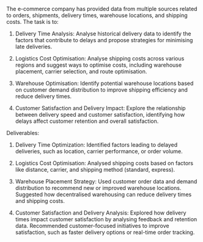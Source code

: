 The e-commerce company has provided data from multiple sources related to orders, shipments, delivery times, warehouse locations, and shipping costs. The task is to:

1. Delivery Time Analysis: Analyse historical delivery data to identify the factors that contribute to delays and propose strategies for minimising late deliveries.

2. Logistics Cost Optimisation: Analyse shipping costs across various regions and suggest ways to optimise costs, including warehouse placement, carrier selection, and route optimisation.

3. Warehouse Optimisation: Identify potential warehouse locations based on customer demand distribution to improve shipping efficiency and reduce delivery times.

4. Customer Satisfaction and Delivery Impact: Explore the relationship between delivery speed and customer satisfaction, identifying how delays affect customer retention and overall satisfaction.


Deliverables:
1. Delivery Time Optimization: Identified factors leading to delayed deliveries, such as location, carrier performance, or order volume.

2. Logistics Cost Optimisation: Analysed shipping costs based on factors like distance, carrier, and shipping method (standard, express).

3. Warehouse Placement Strategy: Used customer order data and demand distribution to recommend new or improved warehouse locations. Suggested how decentralised warehousing can reduce delivery times and shipping costs.

4. Customer Satisfaction and Delivery Analysis: Explored how delivery times impact customer satisfaction by analysing feedback and retention data. Recommended customer-focused initiatives to improve satisfaction, such as faster delivery options or real-time order tracking.
